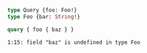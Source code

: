 ```graphql
type Query {foo: Foo!}
type Foo {bar: String!}
```

```graphql
query { foo { baz } }
```

```
1:15: field "baz" is undefined in type Foo
```
